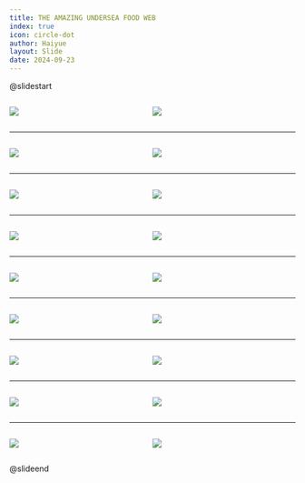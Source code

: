 ```yaml
---
title: THE AMAZING UNDERSEA FOOD WEB
index: true
icon: circle-dot
author: Haiyue
layout: Slide
date: 2024-09-23
---
```

 
@slidestart

<div style="display:flex">
<div style="flex:1">

![](/reading/english/Level-X/THE%20AMAZING%20UNDERSEA%20FOOD%20WEB/001.webp)
</div>
<div style="flex:1">

![](/reading/english/Level-X/THE%20AMAZING%20UNDERSEA%20FOOD%20WEB/002.webp)
</div>
</div>

---

<div style="display:flex">
<div style="flex:1">

![](/reading/english/Level-X/THE%20AMAZING%20UNDERSEA%20FOOD%20WEB/003.webp)
</div>
<div style="flex:1">

![](/reading/english/Level-X/THE%20AMAZING%20UNDERSEA%20FOOD%20WEB/004.webp)
</div>
</div>

---

<div style="display:flex">
<div style="flex:1">

![](/reading/english/Level-X/THE%20AMAZING%20UNDERSEA%20FOOD%20WEB/005.webp)
</div>
<div style="flex:1">

![](/reading/english/Level-X/THE%20AMAZING%20UNDERSEA%20FOOD%20WEB/006.webp)
</div>
</div>

---

<div style="display:flex">
<div style="flex:1">

![](/reading/english/Level-X/THE%20AMAZING%20UNDERSEA%20FOOD%20WEB/007.webp)
</div>
<div style="flex:1">

![](/reading/english/Level-X/THE%20AMAZING%20UNDERSEA%20FOOD%20WEB/008.webp)
</div>
</div>

---

<div style="display:flex">
<div style="flex:1">

![](/reading/english/Level-X/THE%20AMAZING%20UNDERSEA%20FOOD%20WEB/009.webp)
</div>
<div style="flex:1">

![](/reading/english/Level-X/THE%20AMAZING%20UNDERSEA%20FOOD%20WEB/010.webp)
</div>
</div>

---

<div style="display:flex">
<div style="flex:1">

![](/reading/english/Level-X/THE%20AMAZING%20UNDERSEA%20FOOD%20WEB/011.webp)
</div>
<div style="flex:1">

![](/reading/english/Level-X/THE%20AMAZING%20UNDERSEA%20FOOD%20WEB/012.webp)
</div>
</div>

---

<div style="display:flex">
<div style="flex:1">

![](/reading/english/Level-X/THE%20AMAZING%20UNDERSEA%20FOOD%20WEB/013.webp)
</div>
<div style="flex:1">

![](/reading/english/Level-X/THE%20AMAZING%20UNDERSEA%20FOOD%20WEB/014.webp)
</div>
</div>

---

<div style="display:flex">
<div style="flex:1">

![](/reading/english/Level-X/THE%20AMAZING%20UNDERSEA%20FOOD%20WEB/015.webp)
</div>
<div style="flex:1">

![](/reading/english/Level-X/THE%20AMAZING%20UNDERSEA%20FOOD%20WEB/016.webp)
</div>
</div>

---

<div style="display:flex">
<div style="flex:1">

![](/reading/english/Level-X/THE%20AMAZING%20UNDERSEA%20FOOD%20WEB/017.webp)
</div>
<div style="flex:1">

![](/reading/english/Level-X/THE%20AMAZING%20UNDERSEA%20FOOD%20WEB/018.webp)
</div>
</div>

@slideend